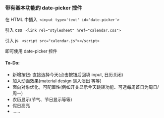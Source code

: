 ### 带有基本功能的 date-picker 控件

在 HTML 中插入` <input type='text' id='date-picker'>` <br>

引入 css ` <link rel="stylesheet" href="calendar.css">`<br>

引入 js ` <script src="calendar.js"></script>`<br>

即可使用 date-picker 控件<br>



#### To-Do:

- 新增按钮: 直接选择今天(点击按钮后回填 input, 日历关闭)
- 加入动画效果(material design 淡入淡出 等等)
- 面向对象优化，可配置性(例如开关显示今天跳转功能、可选每周首日为周日/周一)
- 农历显示(节气、节日显示等等)
- 假日高亮
- ……
